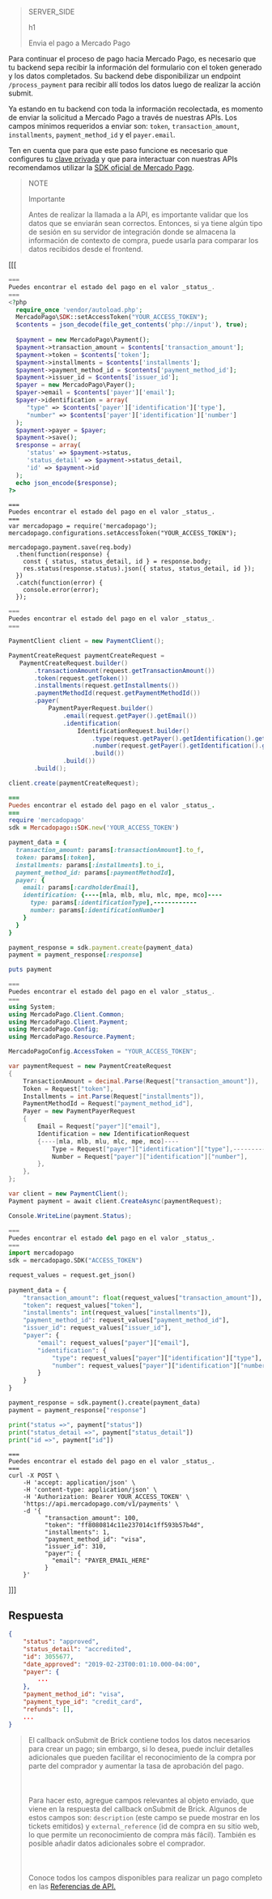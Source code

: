 > SERVER_SIDE
>
> h1
>
> Envia el pago a Mercado Pago

Para continuar el proceso de pago hacia Mercado Pago, es necesario que tu backend sepa recibir la información del formulario con el token generado y los datos completados. Su backend debe disponibilizar un endpoint `/process_payment` para recibir allí todos los datos luego de realizar la acción submit.

Ya estando en tu backend con toda la información recolectada, es momento de enviar la solicitud a Mercado Pago a través de nuestras APIs. Los campos mínimos requeridos a enviar son: `token`, `transaction_amount`, `installments`, `payment_method_id` y el `payer.email`.

Ten en cuenta que para que este paso funcione es necesario que configures tu [clave privada](/developers/es/guides/additional-content/your-integrations/credentials) y que para interactuar con nuestras APIs recomendamos utilizar la [SDK oficial de Mercado Pago](/developers/es/docs/sdks-library/landing).

> NOTE
>
> Importante
> 
> Antes de realizar la llamada a la API, es importante validar que los datos que se enviarán sean correctos. Entonces, si ya tiene algún tipo de sesión en su servidor de integración donde se almacena la información de contexto de compra, puede usarla para comparar los datos recibidos desde el frontend.

[[[
```php
===
Puedes encontrar el estado del pago en el valor _status_.
===
<?php
  require_once 'vendor/autoload.php';
  MercadoPago\SDK::setAccessToken("YOUR_ACCESS_TOKEN");
  $contents = json_decode(file_get_contents('php://input'), true);
 
  $payment = new MercadoPago\Payment();
  $payment->transaction_amount = $contents['transaction_amount'];
  $payment->token = $contents['token'];
  $payment->installments = $contents['installments'];
  $payment->payment_method_id = $contents['payment_method_id'];
  $payment->issuer_id = $contents['issuer_id'];
  $payer = new MercadoPago\Payer();
  $payer->email = $contents['payer']['email'];
  $payer->identification = array(
     "type" => $contents['payer']['identification']['type'],
     "number" => $contents['payer']['identification']['number']
  );
  $payment->payer = $payer;
  $payment->save();
  $response = array(
     'status' => $payment->status,
     'status_detail' => $payment->status_detail,
     'id' => $payment->id
  );
  echo json_encode($response);
?>
```
```node
===
Puedes encontrar el estado del pago en el valor _status_.
===
var mercadopago = require('mercadopago');
mercadopago.configurations.setAccessToken("YOUR_ACCESS_TOKEN");

mercadopago.payment.save(req.body)
  .then(function(response) {
    const { status, status_detail, id } = response.body;
    res.status(response.status).json({ status, status_detail, id });
  })
  .catch(function(error) {
    console.error(error);
  });
```
```java
===
Puedes encontrar el estado del pago en el valor _status_.
===

PaymentClient client = new PaymentClient();

PaymentCreateRequest paymentCreateRequest =
   PaymentCreateRequest.builder()
       .transactionAmount(request.getTransactionAmount())
       .token(request.getToken())
       .installments(request.getInstallments())
       .paymentMethodId(request.getPaymentMethodId())
       .payer(
           PaymentPayerRequest.builder()
               .email(request.getPayer().getEmail())
               .identification(
                   IdentificationRequest.builder()
                       .type(request.getPayer().getIdentification().getType())
                       .number(request.getPayer().getIdentification().getNumber())
                       .build())
               .build())
       .build();

client.create(paymentCreateRequest);

```
```ruby
===
Puedes encontrar el estado del pago en el valor _status_.
===
require 'mercadopago'
sdk = Mercadopago::SDK.new('YOUR_ACCESS_TOKEN')

payment_data = {
  transaction_amount: params[:transactionAmount].to_f,
  token: params[:token],
  installments: params[:installments].to_i,
  payment_method_id: params[:paymentMethodId],
  payer: {
    email: params[:cardholderEmail],
    identification: {----[mla, mlb, mlu, mlc, mpe, mco]----
      type: params[:identificationType],------------
      number: params[:identificationNumber]
    }
  }
}

payment_response = sdk.payment.create(payment_data)
payment = payment_response[:response]

puts payment

```
```csharp
===
Puedes encontrar el estado del pago en el valor _status_.
===
using System;
using MercadoPago.Client.Common;
using MercadoPago.Client.Payment;
using MercadoPago.Config;
using MercadoPago.Resource.Payment;

MercadoPagoConfig.AccessToken = "YOUR_ACCESS_TOKEN";

var paymentRequest = new PaymentCreateRequest
{
    TransactionAmount = decimal.Parse(Request["transaction_amount"]),
    Token = Request["token"],
    Installments = int.Parse(Request["installments"]),
    PaymentMethodId = Request["payment_method_id"],
    Payer = new PaymentPayerRequest
    {
        Email = Request["payer"]["email"],
        Identification = new IdentificationRequest
        {----[mla, mlb, mlu, mlc, mpe, mco]----
            Type = Request["payer"]["identification"]["type"],------------
            Number = Request["payer"]["identification"]["number"],
        },
    },
};

var client = new PaymentClient();
Payment payment = await client.CreateAsync(paymentRequest);

Console.WriteLine(payment.Status);

```
```python
===
Puedes encontrar el estado del pago en el valor _status_.
===
import mercadopago
sdk = mercadopago.SDK("ACCESS_TOKEN")

request_values = request.get_json()
    
payment_data = {
    "transaction_amount": float(request_values["transaction_amount"]),
    "token": request_values["token"],
    "installments": int(request_values["installments"]),
    "payment_method_id": request_values["payment_method_id"],
    "issuer_id": request_values["issuer_id"],
    "payer": {
        "email": request_values["payer"]["email"],
        "identification": {
            "type": request_values["payer"]["identification"]["type"], 
            "number": request_values["payer"]["identification"]["number"]
        }
    }
}

payment_response = sdk.payment().create(payment_data)
payment = payment_response["response"]

print("status =>", payment["status"])
print("status_detail =>", payment["status_detail"])
print("id =>", payment["id"])
```
```curl
===
Puedes encontrar el estado del pago en el valor _status_.
===
curl -X POST \
    -H 'accept: application/json' \
    -H 'content-type: application/json' \
    -H 'Authorization: Bearer YOUR_ACCESS_TOKEN' \
    'https://api.mercadopago.com/v1/payments' \
    -d '{
          "transaction_amount": 100,
          "token": "ff8080814c11e237014c1ff593b57b4d",
          "installments": 1,
          "payment_method_id": "visa",
          "issuer_id": 310,
          "payer": {
            "email": "PAYER_EMAIL_HERE"
          }
    }'

```
]]]

## Respuesta

```json
{
    "status": "approved",
    "status_detail": "accredited",
    "id": 3055677,
    "date_approved": "2019-02-23T00:01:10.000-04:00",
    "payer": {
        ...
    },
    "payment_method_id": "visa",
    "payment_type_id": "credit_card",
    "refunds": [],
    ...
}
```

> El callback onSubmit de Brick contiene todos los datos necesarios para crear un pago; sin embargo, si lo desea, puede incluir detalles adicionales que pueden facilitar el reconocimiento de la compra por parte del comprador y aumentar la tasa de aprobación del pago. <br/></br>
> <br/></br>
> Para hacer esto, agregue campos relevantes al objeto enviado, que viene en la respuesta del callback onSubmit de Brick.
Algunos de estos campos son: `description` (este campo se puede mostrar en los tickets emitidos) y `external_reference` (id de compra en su sitio web, lo que permite un reconocimiento de compra más fácil). También es posible añadir datos adicionales sobre el comprador. <br/></br>
> <br/></br> 
> Conoce todos los campos disponibles para realizar un pago completo en las [Referencias de API.](/developers/es/reference/payments/_payments/post)
